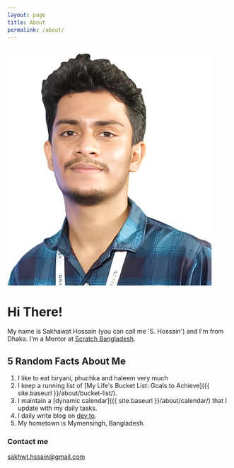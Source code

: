 ```yaml
---
layout: page
title: About
permalink: /about/
---
```


![photo](https://raw.githubusercontent.com/shrudra/blog/master/images/photo_sakhsain.jpg)

# Hi There!

My name is Sakhawat Hossain (you can call me 'S. Hossain') and I'm from Dhaka. I'm a Mentor at [Scratch Bangladesh](https://scratchbangladesh.com/). 

## 5 Random Facts About Me

1. I like to eat biryani, phuchka and haleem very much
2. I keep a running list of [My Life's Bucket List: Goals to Achieve]({{ site.baseurl }}/about/bucket-list/).
3. I maintain a [dynamic calendar]({{ site.baseurl }}/about/calendar/) that I update with my daily tasks.
4. I daily write blog on [dev.to](https://dev.to/shrudra).
5. My hometown is Mymensingh, Bangladesh.


### Contact me

[sakhwt.hssain@gmail.com](mailto:sakhwt.hssain@gmail.com)
